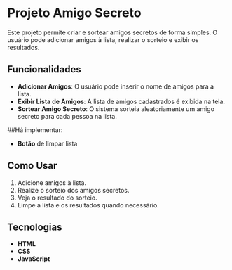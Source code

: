 # Projeto Amigo Secreto

Este projeto permite criar e sortear amigos secretos de forma simples. O usuário pode adicionar amigos à lista, realizar o sorteio e exibir os resultados.

## Funcionalidades

- **Adicionar Amigos**: O usuário pode inserir o nome de amigos para a lista.
- **Exibir Lista de Amigos**: A lista de amigos cadastrados é exibida na tela.
- **Sortear Amigo Secreto**: O sistema sorteia aleatoriamente um amigo secreto para cada pessoa na lista.

##Há implementar:
- **Botão** de limpar lista

## Como Usar

1. Adicione amigos à lista.
2. Realize o sorteio dos amigos secretos.
3. Veja o resultado do sorteio.
4. Limpe a lista e os resultados quando necessário.

## Tecnologias

- **HTML**
- **CSS**
- **JavaScript**
